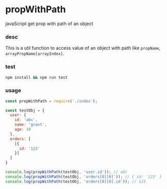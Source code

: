 # propWithPath
javaScript get prop with path of an object

### desc

This is a util function to access value of an object with path like `propName`, `arrayPropName[arrayIndex]`.

### test

```bash
npm install && npm run test
```

### usage

```javaScript
const propWithPath = require('./index');

const testObj = {
  user: {
    id: 'abc',
    name: 'grant',
    age: 10
  },
  orders: [
    [{
      id: '123'
    }]
  ]
}

console.log(propWithPath(testObj, 'user.id')); // abc
console.log(propWithPath(testObj, 'orders[0][0]')); // { id: '123' }
console.log(propWithPath(testObj, 'orders[0][0].id')); // 123
```
